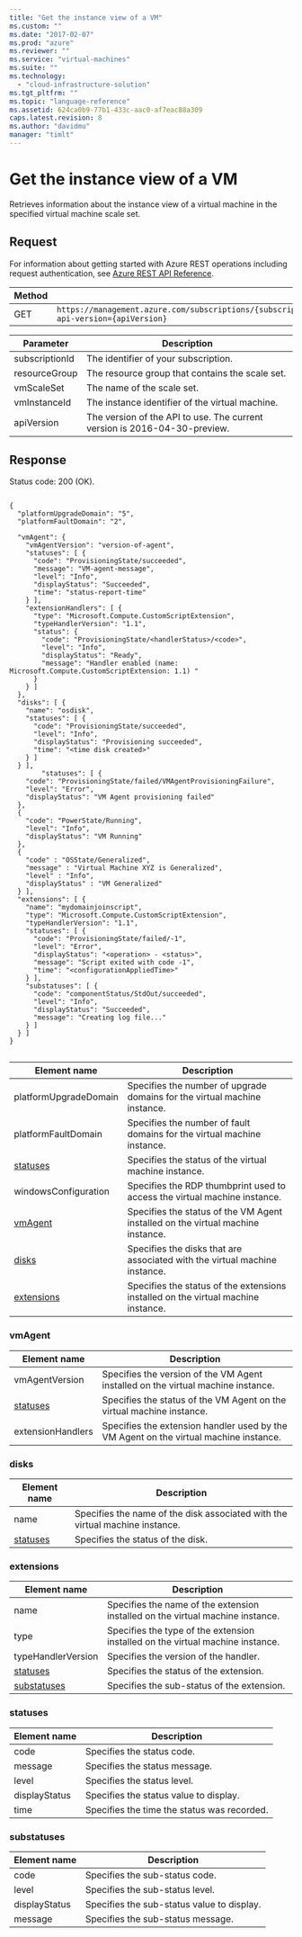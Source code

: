 ```yaml
---
title: "Get the instance view of a VM"
ms.custom: ""
ms.date: "2017-02-07"
ms.prod: "azure"
ms.reviewer: ""
ms.service: "virtual-machines"
ms.suite: ""
ms.technology: 
  - "cloud-infrastructure-solution"
ms.tgt_pltfrm: ""
ms.topic: "language-reference"
ms.assetid: 624ca0b9-77b1-433c-aac0-af7eac88a309
caps.latest.revision: 8
ms.author: "davidmu"
manager: "timlt"
---
```

# Get the instance view of a VM
Retrieves information about the instance view of a virtual machine in the specified virtual machine scale set.    
    
## Request    

For information about getting started with Azure REST operations including request authentication, see [Azure REST API Reference](../../../index.md).    
    
|Method|Request URI|    
|------------|-----------------|    
|GET|`https://management.azure.com/subscriptions/{subscriptionId}/resourceGroups/{resourceGroup}/providers/Microsoft.Compute/VirtualMachineScaleSets/{vmScaleSet}/VirtualMachines/{vmInstanceId}/instanceView?api-version={apiVersion}`|    
    
| Parameter | Description |
| --------- | ----------- |
| subscriptionId | The identifier of your subscription. |
| resourceGroup | The resource group that contains the scale set. |
| vmScaleSet | The name of the scale set. |
| vmInstanceId | The instance identifier of the virtual machine. | 
| apiVersion | The version of the API to use. The current version is 2016-04-30-preview. |       
    
## Response    

Status code: 200 (OK).    
    
```    
    
{    
  "platformUpgradeDomain": "5",    
  "platformFaultDomain": "2",     
    
  "vmAgent": {     
    "vmAgentVersion": "version-of-agent",     
    "statuses": [ {     
      "code": "ProvisioningState/succeeded",     
      "message": "VM-agent-message",     
      "level": "Info",     
      "displayStatus": "Succeeded",     
      "time": "status-report-time"     
    } ],     
    "extensionHandlers": [ {     
      "type": "Microsoft.Compute.CustomScriptExtension",     
      "typeHandlerVersion": "1.1",     
      "status": {     
        "code": "ProvisioningState/<handlerStatus>/<code>",     
        "level": "Info",     
        "displayStatus": "Ready",     
        "message": "Handler enabled (name: Microsoft.Compute.CustomScriptExtension: 1.1) "     
      }     
    } ]     
  },      
  "disks": [ {     
    "name": "osdisk",     
    "statuses": [ {     
      "code": "ProvisioningState/succeeded",     
      "level": "Info",     
      "displayStatus": "Provisioning succeeded",     
      "time": "<time disk created>"     
    } ]     
  } ],     
        "statuses": [ {     
    "code": "ProvisioningState/failed/VMAgentProvisioningFailure",     
    "level": "Error",     
    "displayStatus": "VM Agent provisioning failed"     
  },     
  {     
    "code": "PowerState/Running",     
    "level": "Info",     
    "displayStatus": "VM Running"     
  },    
  {     
    "code" : "OSState/Generalized",     
    "message" : "Virtual Machine XYZ is Generalized",     
    "level" : "Info",     
    "displayStatus" : "VM Generalized"     
  } ],    
  "extensions": [ {     
    "name": "mydomainjoinscript",     
    "type": "Microsoft.Compute.CustomScriptExtension",    
    "typeHandlerVersion": "1.1",     
    "statuses": [ {     
      "code": "ProvisioningState/failed/-1",     
      "level": "Error",     
      "displayStatus": "<operation> - <status>",     
      "message": "Script exited with code -1",     
      "time": "<configurationAppliedTime>"     
    } ],     
    "substatuses": [ {     
      "code": "componentStatus/StdOut/succeeded",     
      "level": "Info",     
      "displayStatus": "Succeeded",     
      "message": "Creating log file..."     
    } ]     
  } ]     
}    
    
```    
    
|Element name|Description|    
|------------------|-----------------|    
|platformUpgradeDomain|Specifies the number of upgrade domains for the virtual machine instance.|    
|platformFaultDomain|Specifies the number of fault domains for the virtual machine instance.|    
|[statuses](#statuses)|Specifies the status of the virtual machine instance.|    
|windowsConfiguration|Specifies the RDP thumbprint used to access the virtual machine instance.|    
|[vmAgent](#vmagent)|Specifies the status of the VM Agent installed on the virtual machine instance.|    
|[disks](#disks)|Specifies the disks that are associated with the virtual machine instance.|    
|[extensions](#extensions)|Specifies the status of the extensions installed on the virtual machine instance.|    
    
###  <a name="vmagent"></a> vmAgent    
    
|Element name|Description|    
|------------------|-----------------|    
|vmAgentVersion|Specifies the version of the VM Agent installed on the virtual machine instance.|    
|[statuses](#statuses)|Specifies the status of the VM Agent on the virtual machine instance.|    
|extensionHandlers|Specifies the extension handler used by the VM Agent on the virtual machine instance.|    
    
###  <a name="disks"></a> disks    
    
|Element name|Description|    
|------------------|-----------------|    
|name|Specifies the name of the disk associated with the virtual machine instance.|    
|[statuses](#statuses)|Specifies the status of the disk.|    
    
###  <a name="bk_extensions"></a> extensions    
    
|Element name|Description|    
|------------------|-----------------|    
|name|Specifies the name of the extension installed on the virtual machine instance.|    
|type|Specifies the type of the extension installed on the virtual machine instance.|    
|typeHandlerVersion|Specifies the version of the handler.|    
|[statuses](#statuses)|Specifies the status of the extension.|    
|[substatuses](#substatuses)|Specifies the sub-status of the extension.|    
    
###  <a name="bk_statuses"></a> statuses    
    
|Element name|Description|    
|------------------|-----------------|    
|code|Specifies the status code.|    
|message|Specifies the status message.|    
|level|Specifies the status level.|    
|displayStatus|Specifies the status value to display.|    
|time|Specifies the time the status was recorded.|    
    
###  <a name="bk_substatuses"></a> substatuses    
    
|Element name|Description|    
|------------------|-----------------|    
|code|Specifies the sub-status code.|    
|level|Specifies the sub-status level.|    
|displayStatus|Specifies the sub-status value to display.|    
|message|Specifies the sub-status message.|